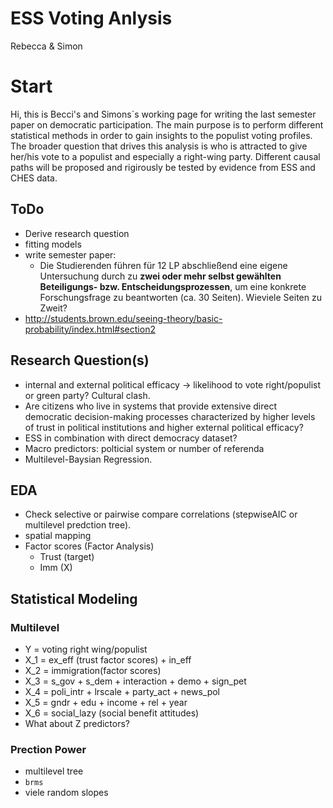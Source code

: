 ESS Voting Anlysis
================
Rebecca & Simon

Start
=====

Hi, this is Becci's and Simons\`s working page for writing the last semester paper on democratic participation. The main purpose is to perform different statistical methods in order to gain insights to the populist voting profiles. The broader question that drives this analysis is who is attracted to give her/his vote to a populist and especially a right-wing party. Different causal paths will be proposed and rigirously be tested by evidence from ESS and CHES data.

ToDo
----

-   Derive research question
-   fitting models
-   write semester paper:
    -   Die Studierenden führen für 12 LP abschließend eine eigene Untersuchung durch zu **zwei oder mehr selbst gewählten Beteiligungs- bzw. Entscheidungsprozessen**, um eine konkrete Forschungsfrage zu beantworten (ca. 30 Seiten). Wieviele Seiten zu Zweit?
-   <http://students.brown.edu/seeing-theory/basic-probability/index.html#section2>

Research Question(s)
--------------------

-   internal and external political efficacy -&gt; likelihood to vote right/populist or green party? Cultural clash.
-   Are citizens who live in systems that provide extensive direct democratic decision-making processes characterized by higher levels of trust in political institutions and higher external political efficacy?
-   ESS in combination with direct democracy dataset?
-   Macro predictors: polticial system or number of referenda
-   Multilevel-Baysian Regression.

EDA
---

-   Check selective or pairwise compare correlations (stepwiseAIC or multilevel predction tree).
-   spatial mapping
-   Factor scores (Factor Analysis)
    -   Trust (target)
    -   Imm (X)

Statistical Modeling
--------------------

### Multilevel

-   Y = voting right wing/populist
-   X\_1 = ex\_eff (trust factor scores) + in\_eff
-   X\_2 = immigration(factor scores)
-   X\_3 = s\_gov + s\_dem + interaction + demo + sign\_pet
-   X\_4 = poli\_intr + lrscale + party\_act + news\_pol
-   X\_5 = gndr + edu + income + rel + year
-   X\_6 = social\_lazy (social benefit attitudes)
-   What about Z predictors?

### Prection Power

-   multilevel tree
-   `brms`
-   viele random slopes
